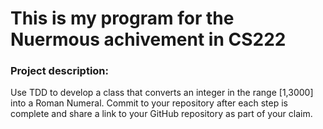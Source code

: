 <h1>This is my program for the Nuermous achivement in CS222</h1>
<h3>Project description:</h3>
<p>Use TDD to develop a class that converts an integer in the range [1,3000] into a Roman Numeral. Commit to your repository after each step is complete and share a link to your GitHub repository as part of your claim. </p>
